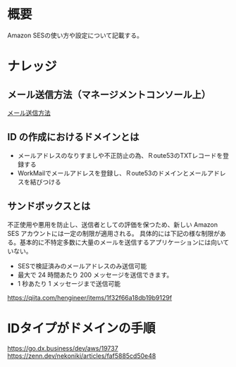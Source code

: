 # 概要
Amazon SESの使い方や設定について記載する。

# ナレッジ
## メール送信方法（マネージメントコンソール上）
[メール送信方法](https://j-online.ne.jp/blog/%E3%82%B7%E3%82%B9%E3%83%86%E3%83%A0%E9%96%8B%E7%99%BA/amazon-ses%E3%82%92%E4%BD%BF%E3%81%A3%E3%81%A6%E3%81%BF%E3%81%9F)  

## ID の作成におけるドメインとは
- メールアドレスのなりすましや不正防止の為、Ｒoute53のTXTレコードを登録する
- WorkMailでメールアドレスを登録し、Ｒoute53のドメインとメールアドレスを結びつける

## サンドボックスとは
不正使用や悪用を防止し、送信者としての評価を保つため、新しい Amazon SES アカウントには一定の制限が適用される。 
具体的には下記の様な制限がある。基本的に不特定多数に大量のメールを送信するアプリケーションには向いていない。  
- SESで検証済みのメールアドレスのみ送信可能
- 最大で 24 時間あたり 200 メッセージを送信できます。
- 1 秒あたり 1 メッセージまで送信可能

https://qiita.com/hengineer/items/1f32f66a18db19b9129f

# IDタイプがドメインの手順
https://go.dx.business/dev/aws/19737
https://zenn.dev/nekoniki/articles/faf5885cd50e48
